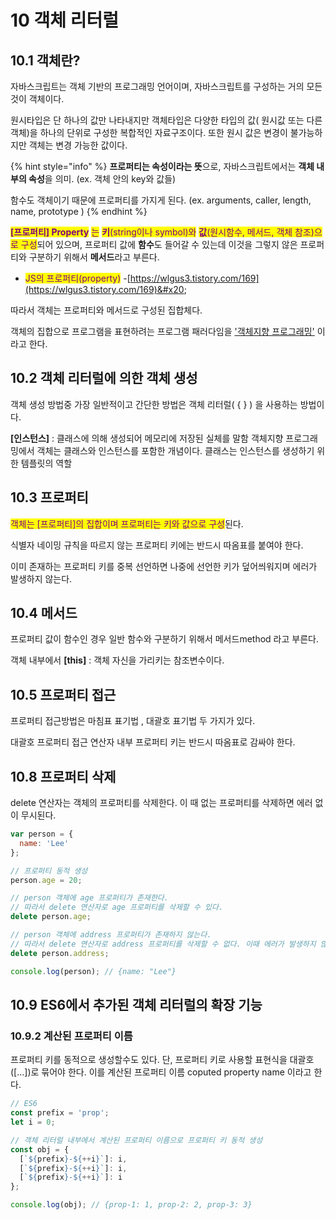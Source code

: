 # 10 객체 리터럴

## 10.1 객체란? <a href="#property" id="property"></a>

자바스크립트는 객체 기반의 프로그래밍 언어이며, 자바스크립트를 구성하는 거의 모든 것이 객체이다.

원시타입은 단 하나의 값만 나타내지만 객체타입은 다양한 타입의 값( 원시값 또는 다른 객체)을 하나의 단위로 구성한 복합적인 자료구조이다. 또한 원시 값은 변경이 불가능하지만 객체는 변경 가능한 값이다.



{% hint style="info" %}
**프로퍼티는 속성이라는 뜻**으로, 자바스크립트에서는 **객체 내부의 속성**을 의미. (ex. 객체 안의 key와 값들)

함수도 객체이기 때문에 프로퍼티를 가지게 된다. (ex. arguments, caller, length, name, prototype )
{% endhint %}

<mark style="color:purple;">**\[프로퍼티] Property**</mark> <mark style="color:purple;"></mark><mark style="color:purple;">는</mark> <mark style="color:purple;"></mark><mark style="color:purple;">**키**</mark><mark style="color:purple;">(string이나 symbol)와</mark> <mark style="color:purple;"></mark><mark style="color:purple;">**값**</mark><mark style="color:purple;">(원시함수, 메서드, 객체 참조)으로 구성</mark>되어 있으며, 프로퍼티 값에 **함수**도 들어갈 수 있는데 이것을 그렇지 않은 프로퍼티와 구분하기 위해서 **메서드**라고 부른다.&#x20;

* <mark style="color:purple;">JS의 프로퍼티(property)</mark> -[https://wlgus3.tistory.com/169](https://wlgus3.tistory.com/169)&#x20;

따라서 객체는 프로퍼티와 메서드로 구성된 집합체다.

객체의 집합으로 프로그램을 표현하려는 프로그램 패러다임을 ['객체지향 프로그래밍'](19.md) 이라고 한다.&#x20;

## 10.2 객체 리터럴에 의한 객체 생성

객체 생성 방법중 가장 일반적이고 간단한 방법은 객체 리터럴( { } ) 을 사용하는 방법이다.

**\[인스턴스]** : 클래스에 의해 생성되어 메모리에 저장된 실체를 말함 객체지향 프로그래밍에서 객체는 클래스와 인스턴스를 포함한 개념이다. 클래스는 인스턴스를 생성하기 위한 템플릿의 역할

## 10.3 프로퍼티&#x20;

<mark style="color:purple;">객체는 \[프로퍼티]의 집합이며 프로퍼티는 키와 값으로 구성</mark>된다.

식별자 네이밍 규칙을 따르지 않는 프로퍼티 키에는 반드시 따옴표를 붙여야 한다.

이미 존재하는 프로퍼티 키를 중복 선언하면 나중에 선언한 키가 덮어씌워지며 에러가 발생하지 않는다.

## 10.4 메서드&#x20;

프로퍼티 값이 함수인 경우 일반 함수와 구분하기 위해서 메서드method 라고 부른다.

객체 내부에서 **\[this]** : 객체 자신을 가리키는 참조변수이다.

## 10.5 프로퍼티 접근

프로퍼티 접근방법은 마침표 표기법 , 대괄호 표기법 두 가지가 있다.&#x20;

대괄호 프로퍼티 접근 연산자 내부 프로퍼티 키는 반드시 따옴표로 감싸야 한다.

## 10.8 프로퍼티 삭제&#x20;

delete 연산자는 객체의 프로퍼티를 삭제한다. 이 때 없는 프로퍼티를 삭제하면 에러 없이 무시된다.

```javascript
var person = {
  name: 'Lee'
};

// 프로퍼티 동적 생성
person.age = 20;

// person 객체에 age 프로퍼티가 존재한다.
// 따라서 delete 연산자로 age 프로퍼티를 삭제할 수 있다.
delete person.age;

// person 객체에 address 프로퍼티가 존재하지 않는다.
// 따라서 delete 연산자로 address 프로퍼티를 삭제할 수 없다. 이때 에러가 발생하지 않는다.
delete person.address;

console.log(person); // {name: "Lee"}
```

## 10.9 ES6에서 추가된 객체 리터럴의 확장 기능

### 10.9.2 계산된 프로퍼티 이름

프로퍼티 키를 동적으로 생성할수도 있다. 단, 프로퍼티 키로 사용할 표현식을 대괄호(\[...])로 묶어야 한다. 이를 계산된 프로퍼티 이름 coputed property name 이라고 한다.

```javascript
// ES6
const prefix = 'prop';
let i = 0;

// 객체 리터럴 내부에서 계산된 프로퍼티 이름으로 프로퍼티 키 동적 생성
const obj = {
  [`${prefix}-${++i}`]: i,
  [`${prefix}-${++i}`]: i,
  [`${prefix}-${++i}`]: i
};

console.log(obj); // {prop-1: 1, prop-2: 2, prop-3: 3}
```

